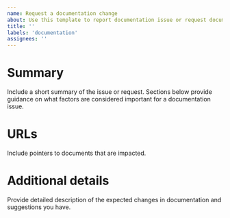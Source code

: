 ```yaml
---
name: Request a documentation change
about: Use this template to report documentation issue or request documentation changes
title: ''
labels: 'documentation'
assignees: ''
---
```


# Summary
Include a short summary of the issue or request. Sections below provide
guidance on what factors are considered important for a documentation
issue.

# URLs
Include pointers to documents that are impacted.

# Additional details
Provide detailed description of the expected changes in documentation
and suggestions you have.